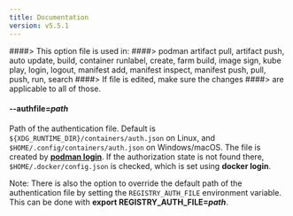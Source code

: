```yaml
---
title: Documentation
version: v5.5.1
---
```


####> This option file is used in:
####>   podman artifact pull, artifact push, auto update, build, container runlabel, create, farm build, image sign, kube play, login, logout, manifest add, manifest inspect, manifest push, pull, push, run, search
####> If file is edited, make sure the changes
####> are applicable to all of those.
#### **--authfile**=*path*

Path of the authentication file. Default is `${XDG_RUNTIME_DIR}/containers/auth.json` on Linux, and `$HOME/.config/containers/auth.json` on Windows/macOS.
The file is created by **[podman login](podman-login.1.md)**. If the authorization state is not found there, `$HOME/.docker/config.json` is checked, which is set using **docker login**.

Note: There is also the option to override the default path of the authentication file by setting the `REGISTRY_AUTH_FILE` environment variable. This can be done with **export REGISTRY_AUTH_FILE=_path_**.
